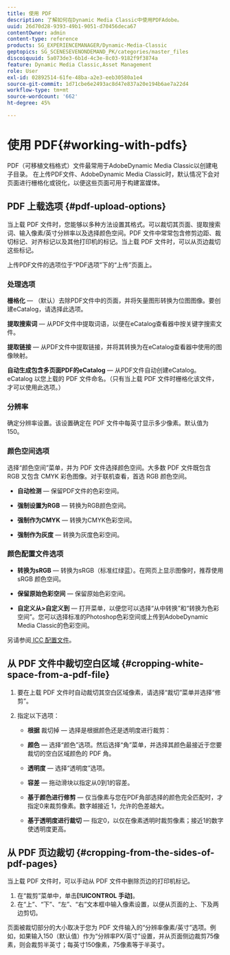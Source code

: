 ```yaml
---
title: 使用 PDF
description: 了解如何在Dynamic Media Classic中使用PDFAdobe。
uuid: 26d70d28-9393-49b1-9051-d70456deca67
contentOwner: admin
content-type: reference
products: SG_EXPERIENCEMANAGER/Dynamic-Media-Classic
geptopics: SG_SCENESEVENONDEMAND_PK/categories/master_files
discoiquuid: 5a073de3-6b1d-4c3e-8c03-9182f9f3874a
feature: Dynamic Media Classic,Asset Management
role: User
exl-id: 02892514-61fe-48ba-a2e3-eeb30580a1e4
source-git-commit: 1d71cbe6e2493ac8d47e837a20e194b6ae7a22d4
workflow-type: tm+mt
source-wordcount: '662'
ht-degree: 45%

---
```


# 使用 PDF{#working-with-pdfs}

PDF（可移植文档格式）文件最常用于AdobeDynamic Media Classic以创建电子目录。 在上传PDF文件、AdobeDynamic Media Classic时，默认情况下会对页面进行栅格化或锐化，以便这些页面可用于构建富媒体。

## PDF 上载选项 {#pdf-upload-options}

当上载 PDF 文件时，您能够以多种方法设置其格式。可以裁切其页面、提取搜索词、输入像素/英寸分辨率以及选择颜色空间。PDF 文件中常常包含修剪边距、裁切标记、对齐标记以及其他打印机的标记。当上载 PDF 文件时，可以从页边裁切这些标记。

上传PDF文件的选项位于“PDF选项”下的“上传”页面上。

### 处理选项

**栅格化**  — （默认）去除PDF文件中的页面，并将矢量图形转换为位图图像。要创建eCatalog，请选择此选项。

**提取搜索词**  — 从PDF文件中提取词语，以便在eCatalog查看器中按关键字搜索文件。

**提取链接**  — 从PDF文件中提取链接，并将其转换为在eCatalog查看器中使用的图像映射。

**自动生成包含多页面PDF的eCatalog**  — 从PDF文件自动创建eCatalog。eCatalog 以您上载的 PDF 文件命名。（只有当上载 PDF 文件时栅格化该文件，才可以使用此选项。）

### 分辨率

确定分辨率设置。该设置确定在 PDF 文件中每英寸显示多少像素。默认值为 150。

### 颜色空间选项

选择“颜色空间”菜单，并为 PDF 文件选择颜色空间。大多数 PDF 文件既包含 RGB 又包含 CMYK 彩色图像。对于联机查看，首选 RGB 颜色空间。

* **自动检测**  — 保留PDF文件的色彩空间。

* **强制设置为RGB**  — 转换为RGB颜色空间。

* **强制作为CMYK**  — 转换为CMYK色彩空间。

* **强制作为灰度**  — 转换为灰度色彩空间。

### 颜色配置文件选项

* **转换为sRGB**  — 转换为sRGB（标准红绿蓝）。在网页上显示图像时，推荐使用 sRGB 颜色空间。

* **保留原始色彩空间**  — 保留原始色彩空间。

* **自定义从>自定义到**  — 打开菜单，以便您可以选择“从中转换”和“转换为色彩空间”。您可以选择标准的Photoshop色彩空间或上传到AdobeDynamic Media Classic的色彩空间。

另请参阅[ ICC 配置文件](/help/icc-profiles.md#icc_profiles)。

## 从 PDF 文件中裁切空白区域 {#cropping-white-space-from-a-pdf-file}

1. 要在上载 PDF 文件时自动裁切其空白区域像素，请选择“裁切”菜单并选择“修剪”。
1. 指定以下选项：

   * **根据** 裁切掉 — 选择是根据颜色还是透明度进行裁剪：

   * **颜色**  — 选择“颜色”选项。然后选择“角”菜单，并选择其颜色最接近于您要裁切的空白区域颜色的 PDF 角。

   * **透明度**  — 选择“透明度”选项。

   * **容差**  — 拖动滑块以指定从0到1的容差。

   * **基于颜色进行修剪**  — 仅当像素与您在PDF角部选择的颜色完全匹配时，才指定0来裁剪像素。数字越接近 1，允许的色差越大。

   * **基于透明度进行裁切**  — 指定0，以仅在像素透明时裁剪像素；接近1的数字使透明度更高。

## 从 PDF 页边裁切 {#cropping-from-the-sides-of-pdf-pages}

当上载 PDF 文件时，可以手动从 PDF 文件中删除页边的打印机标记。

1. 在“裁剪”菜单中，单击&#x200B;**[!UICONTROL 手动]**。
1. 在“上”、“下”、“左”、“右”文本框中输入像素设置，以便从页面的上、下及两边剪切。

页面被裁切部分的大小取决于您为 PDF 文件输入的“分辨率像素/英寸”选项。例如，如果输入150（默认值）作为“分辨率PX/英寸”设置，并从页面侧边裁剪75像素，则会裁剪半英寸；每英寸150像素，75像素等于半英寸。
